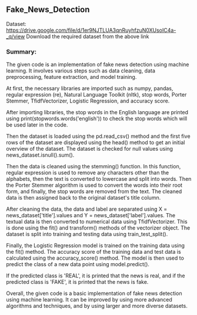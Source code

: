 ## Fake_News_Detection

Dataset: https://drive.google.com/file/d/1er9NJTLUA3qnRuyhfzuN0XUsoIC4a-_q/view
Download the required dataset from the above link

### Summary:
The given code is an implementation of fake news detection using machine learning. It involves various steps such as data cleaning, data preprocessing, feature extraction, and model training.

At first, the necessary libraries are imported such as numpy, pandas, regular expression (re), Natural Language Toolkit (nltk), stop words, Porter Stemmer, TfidfVectorizer, Logistic Regression, and accuracy score.

After importing libraries, the stop words in the English language are printed using print(stopwords.words('english')) to check the stop words which will be used later in the code.

Then the dataset is loaded using the pd.read_csv() method and the first five rows of the dataset are displayed using the head() method to get an initial overview of the dataset. The dataset is checked for null values using news_dataset.isnull().sum().

Then the data is cleaned using the stemming() function. In this function, regular expression is used to remove any characters other than the alphabets, then the text is converted to lowercase and split into words. Then the Porter Stemmer algorithm is used to convert the words into their root form, and finally, the stop words are removed from the text. The cleaned data is then assigned back to the original dataset's title column.

After cleaning the data, the data and label are separated using X = news_dataset['title'].values and Y = news_dataset['label'].values. The textual data is then converted to numerical data using TfidfVectorizer. This is done using the fit() and transform() methods of the vectorizer object. The dataset is split into training and testing data using train_test_split().

Finally, the Logistic Regression model is trained on the training data using the fit() method. The accuracy score of the training data and test data is calculated using the accuracy_score() method. The model is then used to predict the class of a new data point using model.predict().

If the predicted class is 'REAL', it is printed that the news is real, and if the predicted class is 'FAKE', it is printed that the news is fake.

Overall, the given code is a basic implementation of fake news detection using machine learning. It can be improved by using more advanced algorithms and techniques, and by using larger and more diverse datasets.
